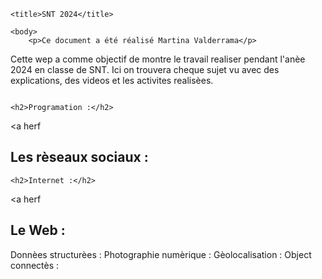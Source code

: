 <!DOCTYPE html>

<html>

  <head>

    <title>SNT 2024</title>

 </head>
	
	<body>
		<p>Ce document a été réalisé Martina Valderrama</p>
	
  <p>Cette wep a comme objectif de montre le travail realiser pendant l'anèe 2024 en classe de SNT. Ici on trouvera cheque sujet vu avec des explications, des videos et les activites realisèes.</p>
  <img src="" /> <!--affiche du film (à insérer durant l'activité) -->
		<br />
		
	<h2>Programation :</h2>
  <a herf 
 	<h2>Les rèseaux sociaux :</h2>
 
	<h2>Internet :</h2>
  <a herf
  <h2>Le Web :</h2>
   <a herf
  <h2>Donnèes structurèes :</h2>
      <a herf
  <h2>Photographie numèrique :</h2>
         <a herf
 	<h2> Gèolocalisation :</h2>
            <a herf
 	<h2> Object connectès :</h2>
   <a herf
